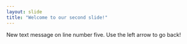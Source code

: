 ```yaml
---
layout: slide
title: "Welcome to our second slide!"
---
```

New text message on line number five.
Use the left arrow to go back!